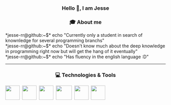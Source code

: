 <h3 align="center" font-size="35" font-weight="lighter"> Hello 👋, I am Jesse️ </h3>
<h3 align="center" font-size="24"> 🎓 About me </h3>
*jesse-rr@github:~$* echo "Currently only a student in search of knownledge for several programming branchs" <br>
*jesse-rr@github:~$* echo "Doesn't know much about the deep knowledge in programming right now but will get the hang of it eventually" <br>
*jesse-rr@github:~$* echo "Has fluency in the english language :D" <br>

<hr>
<h3 align="center" font-size="28"> 💻 Technologies & Tools </h3>
<div>
  ️<img src="https://cdn.jsdelivr.net/gh/devicons/devicon@latest/icons/java/java-original.svg" width="45" height="45"/>&nbsp;
  <img src="https://cdn.jsdelivr.net/gh/devicons/devicon@latest/icons/spring/spring-original.svg" width="45" height="45"/>&nbsp;
  <img src="https://cdn.jsdelivr.net/gh/devicons/devicon@latest/icons/postgresql/postgresql-original.svg" width="45" height="45"/>&nbsp;
  <img src="https://cdn.jsdelivr.net/gh/devicons/devicon@latest/icons/git/git-original.svg" width="50" height="45"/>&nbsp;
  <img src="https://cdn.jsdelivr.net/gh/devicons/devicon@latest/icons/docker/docker-original-wordmark.svg" width="45" height="45"/>&nbsp;
  <img src="https://cdn.jsdelivr.net/gh/devicons/devicon@latest/icons/linux/linux-original.svg" width="45" height="45"/>
  <!--
  <img src="https://cdn.jsdelivr.net/gh/devicons/devicon@latest/icons/redis/redis-original.svg" width="30" height="30"/>&nbsp;
  <img src="https://cdn.jsdelivr.net/gh/devicons/devicon@latest/icons/postman/postman-original.svg" width="30" height="30"/>&nbsp;
  <img src="https://cdn.jsdelivr.net/gh/devicons/devicon@latest/icons/css3/css3-original-wordmark.svg" width="30" height="30"/>&nbsp;
  <img src="https://cdn.jsdelivr.net/gh/devicons/devicon@latest/icons/html5/html5-original-wordmark.svg" width="30" height="30"/>&nbsp;
  <img src="https://cdn.jsdelivr.net/gh/devicons/devicon@latest/icons/javascript/javascript-original.svg" width="30" height="30"/>&nbsp;
  <img src="https://cdn.jsdelivr.net/gh/devicons/devicon@latest/icons/apachekafka/apachekafka-original.svg" width="30" height="30"/>&nbsp;
  <img src="https://cdn.jsdelivr.net/gh/devicons/devicon@latest/icons/rabbitmq/rabbitmq-original.svg" width="30" height="30"/>&nbsp;
  <img src="https://cdn.jsdelivr.net/gh/devicons/devicon@latest/icons/angular/angular-original.svg" width="30" height="30"/> 
  -->
</div>
